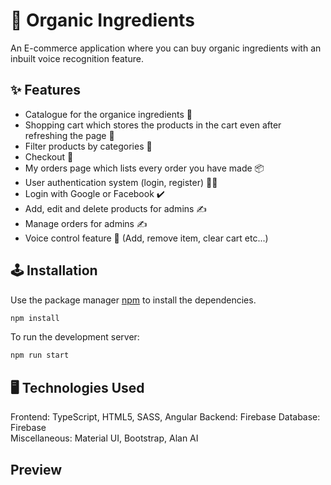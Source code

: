 # 🥕 Organic Ingredients

An E-commerce application where you can buy organic ingredients with an inbuilt voice recognition feature.

## ✨ Features

- Catalogue for the organice ingredients 📖 
- Shopping cart which stores the products in the cart even after refreshing the page 🛒
- Filter products by categories 🤏
- Checkout 🏁
- My orders page which lists every order you have made 📦
- User authentication system (login, register) 🙎‍♂️
- Login with Google or Facebook ✔️
- Add, edit and delete products for admins ✍️
- Manage orders for admins ✍️
- Voice control feature 🎤 (Add, remove item, clear cart etc...)

## 🕹️ Installation

Use the package manager [npm](https://www.npmjs.com/) to install the dependencies.

```bash
npm install
```

To run the development server:

```bash
npm run start
```


## 🖥️ Technologies Used

Frontend: TypeScript, HTML5, SASS, Angular
Backend: Firebase
Database: Firebase   
Miscellaneous: Material UI, Bootstrap, Alan AI

## Preview
